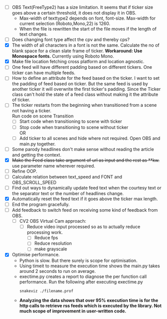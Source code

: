 + [ ] OBS Text(FreeType2) has a size limitation. It seems that if ticker size goes above a certain threshold, it does not display it in OBS.
    + Max-width of texttype2 depends on font, font-size. Max-width for current selection (Roboto,Mono,22) is 1260.
    + When the file is rewritten the start of the file moves if the length of text changes.
+ [ ] Does changing font type affect the cpv and thereby cps?
+ [x] The width of all characters in a font is not the same. Calculate the no of blank space for a clean slate frame of ticker.
    __Workaround: Use Monospace fonts.__ Currently using Roboto Mono.
+ [x] Make file location fetching cross platform and location agnostic.
+ [ ] One feed will have different padding based on different tickers. One ticker can have multiple feeds.
+ [ ] How to define an attribute for the feed based on the ticker. I want to set the padding of feed based on ticker. But the same feed is used by another ticker it will overwrite the first ticker's padding. Since the Ticker class can't hold the state of a feed class without making it the attribute of ticker.
+ [ ] The ticker restarts from the beginning when transitioned from a scene not having a ticker.  
    Run code on scene Transition  
    + [ ] Start code when transitioning to scene with ticker
    + [ ] Stop code when transitioning to scene without ticker  
    OR  
    + [ ] Add ticker to all scenes and hide where not required. Open OBS and main.py together.
+ [ ] Some parody headlines don't make sense without reading the article and getting the context. 
+ [x] ~~Make the Feed class take argument of url as input and the rest as **kw.~~ use parameter name wherever required.
+ [ ] Refine OOP.
+ [ ] Calculate relation between text_speed and FONT and OBS_SCROLL_SPEED
+ [ ] Find out ways to dynamically update feed text when the courtesy text or the separator text or the number of headlines change.
+ [x] Automatically reset the feed text if it goes above the ticker max length.
+ [ ] End the program gracefully.
+ [ ] Add feedback to switch feed on receiving some kind of feedback from OBS.
    + [ ] CV2 OBS Virtual Cam approach:
        + [ ] Reduce video input processed so as to actually reduce processing work.  
            + [ ] Reduce fps
            + [ ] Reduce resolution
            + [ ] make grayscale
+ [x] Optimise performance.
    + Python is slow. But there surely is scope for optimisation.
    + Using timeit to measure the execution time shows the main.py takes around 2 seconds to run on average.
    + exectime.py creates a report to diagnose the per function call performance. Run the following after executing exectime.py
        ```bash
        snakeviz ./filename.prof
        ```
    + __Analyzing the data shows that over 95% execution time is for the http calls to retrieve rss feeds which is executed by the library. Not much scope of improvement in user-written code.__


